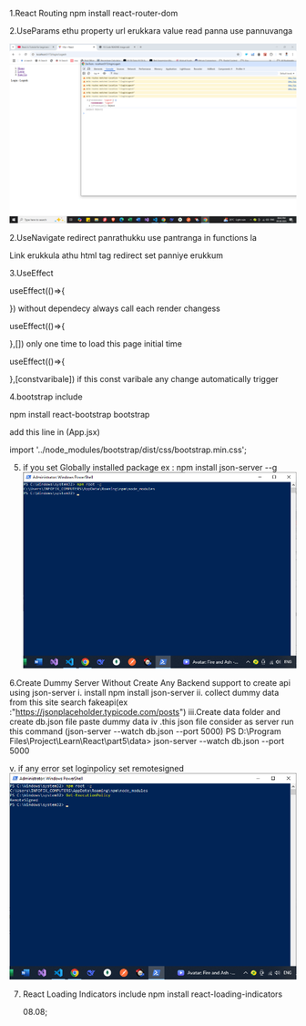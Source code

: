 1.React Routing
npm install react-router-dom

2.UseParams
ethu property url erukkara value read panna use pannuvanga

![Sample ScreenShot](image-1.png)

2.UseNavigate
redirect panrathukku use pantranga in functions la

Link erukkula athu html tag redirect set panniye erukkum

3.UseEffect

useEffect(()=>{

}) without dependecy always call each render changess

useEffect(()=>{

},[]) only one time to load this page initial time

useEffect(()=>{

},[constvaribale]) if this const varibale any change automatically trigger

4.bootstrap include

npm install react-bootstrap bootstrap

add this line in (App.jsx)

import '../node_modules/bootstrap/dist/css/bootstrap.min.css';

5. if you set Globally installed package
   ex : npm install json-server --g
   ![location image](image.png)

6.Create Dummy Server Without Create Any Backend support to create api using json-server
i. install npm install json-server
ii. collect dummy data from this site search fakeapi(ex :"https://jsonplaceholder.typicode.com/posts")
iii.Create data folder and create db.json file paste dummy data
iv .this json file consider as server run this command
(json-server --watch db.json --port 5000)
PS D:\Program Files\Project\Learn\React\part5\data> json-server --watch db.json --port 5000

v. if any error set loginpolicy set remotesigned
![remotesigned](image-2.png)

7. React Loading Indicators include
   npm install react-loading-indicators

   08.08;
